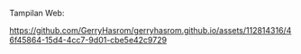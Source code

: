 Tampilan Web:

https://github.com/GerryHasrom/gerryhasrom.github.io/assets/112814316/46f45864-15d4-4cc7-9d01-cbe5e42c9729

